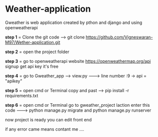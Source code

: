 # Weather-application

Gweather is web application created by pthon and django and using openweatherapi 

**step 1** = Clone the git code --> git clone https://github.com/Vigneswaran-M97/Wether-application.git

**step 2** = open the project folder 

**step 3** = go to openweatherapi website https://openweathermap.org/api signup get api key it's free

**step 4** = go to Gweather_app --> view.py --->  line number :9 -> api = "apikey"

**step 5** = open cmd or Terminal copy and past --> pip install -r requirements.txt

**step 6** = open cmd or Terminal go to gweather_project laction enter this code ---> python manage.py migrate and python manage.py runserver

now project is ready you can edit front end 

if any error came means contant me ....
